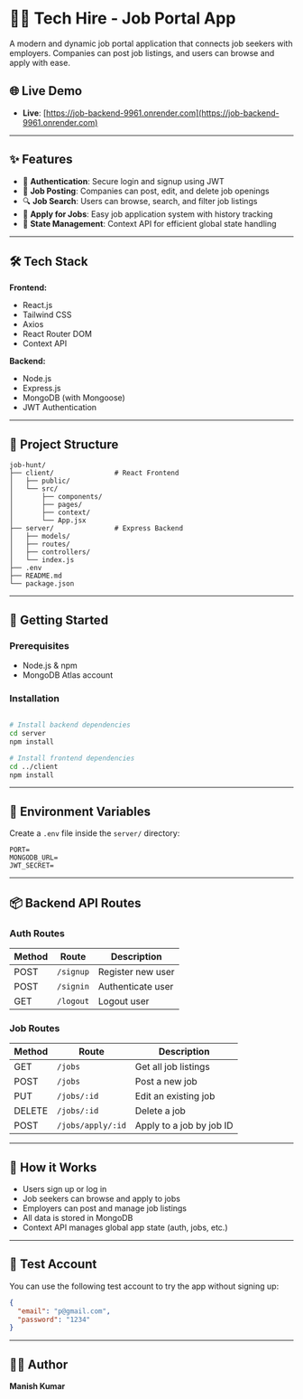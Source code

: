 # 🧑‍💼 Tech Hire - Job Portal App

A modern and dynamic job portal application that connects job seekers with employers. Companies can post job listings, and users can browse and apply with ease.

## 🌐 Live Demo

- **Live**: [https://job-backend-9961.onrender.com](https://job-backend-9961.onrender.com)  


---

## ✨ Features

- 🔐 **Authentication**: Secure login and signup using JWT  
- 📝 **Job Posting**: Companies can post, edit, and delete job openings  
- 🔍 **Job Search**: Users can browse, search, and filter job listings  
- 📄 **Apply for Jobs**: Easy job application system with history tracking  
- 🧠 **State Management**: Context API for efficient global state handling  

---

## 🛠 Tech Stack

**Frontend:**

- React.js  
- Tailwind CSS  
- Axios  
- React Router DOM  
- Context API  

**Backend:**

- Node.js  
- Express.js  
- MongoDB (with Mongoose)  
- JWT Authentication  

---

## 📁 Project Structure

```
job-hunt/
├── client/               # React Frontend
│   ├── public/
│   └── src/
│       ├── components/
│       ├── pages/
│       ├── context/
│       └── App.jsx
├── server/               # Express Backend
│   ├── models/
│   ├── routes/
│   ├── controllers/
│   └── index.js
├── .env
├── README.md
└── package.json
```

---

## 🚀 Getting Started

### Prerequisites

- Node.js & npm  
- MongoDB Atlas account  

### Installation

```bash

# Install backend dependencies
cd server
npm install

# Install frontend dependencies
cd ../client
npm install
```

---

## 🔐 Environment Variables

Create a `.env` file inside the `server/` directory:

```env
PORT=
MONGODB_URL=
JWT_SECRET=
```

---

## 📦 Backend API Routes

### **Auth Routes**

| Method | Route      | Description        |
|--------|------------|--------------------|
| POST   | `/signup`  | Register new user  |
| POST   | `/signin`  | Authenticate user  |
| GET    | `/logout`  | Logout user        |

### **Job Routes**

| Method | Route              | Description                     |
|--------|--------------------|---------------------------------|
| GET    | `/jobs`            | Get all job listings            |
| POST   | `/jobs`            | Post a new job                  |
| PUT    | `/jobs/:id`        | Edit an existing job            |
| DELETE | `/jobs/:id`        | Delete a job                    |
| POST   | `/jobs/apply/:id`  | Apply to a job by job ID        |

---

## 🧠 How it Works

- Users sign up or log in  
- Job seekers can browse and apply to jobs  
- Employers can post and manage job listings  
- All data is stored in MongoDB  
- Context API manages global app state (auth, jobs, etc.)  

---

## 🧪 Test Account

You can use the following test account to try the app without signing up:

```json
{
  "email": "p@gmail.com",
  "password": "1234"
}
```

---

## 👨‍💻 Author

**Manish Kumar**
